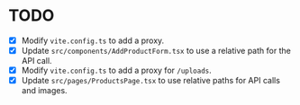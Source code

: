 # TODO

- [x] Modify `vite.config.ts` to add a proxy.
- [x] Update `src/components/AddProductForm.tsx` to use a relative path for the API call.
- [x] Modify `vite.config.ts` to add a proxy for `/uploads`.
- [x] Update `src/pages/ProductsPage.tsx` to use relative paths for API calls and images.
